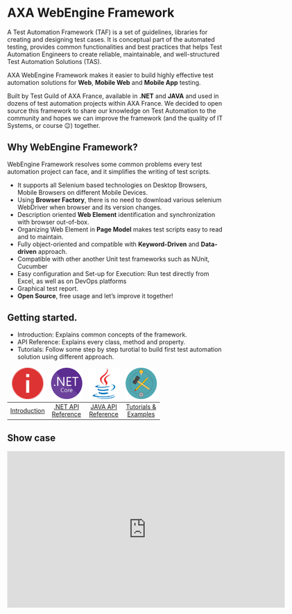 ﻿# AXA WebEngine Framework

A Test Automation Framework (TAF) is a set of guidelines, libraries for creating and designing test cases.
It is conceptual part of the automated testing, provides common functionalities and best practices that helps Test Automation Engineers to create reliable, maintainable, and well-structured Test Automation Solutions (TAS).

AXA WebEngine Framework makes it easier to build highly effective test automation solutions for **Web**, **Mobile Web** and **Mobile App** testing.

Built by Test Guild of AXA France, available in **.NET** and **JAVA** and used in dozens of test automation projects within AXA France. We decided to open source this framework to share our knowledge on Test Automation to the community and hopes we can improve the framework (and the quality of IT Systems, or course 😉) together.

## Why WebEngine Framework?
WebEngine Framework resolves some common problems every test automation project can face, and it simplifies the writing of test scripts.
* It supports all Selenium based technologies on Desktop Browsers, Mobile Browsers on different Mobile Devices.
* Using **Browser Factory**, there is no need to download various selenium WebDriver when browser and its version changes.
* Description oriented **Web Element** identification and synchronization with browser out-of-box.
* Organizing Web Element in **Page Model** makes test scripts easy to read and to maintain.
* Fully object-oriented and compatible with **Keyword-Driven** and **Data-driven** approach.
* Compatible with other another Unit test frameworks such as NUnit, Cucumber
* Easy configuration and Set-up for Execution: Run test directly from Excel, as well as on DevOps platforms
* Graphical test report.
* **Open Source**, free usage and let’s improve it together!

<style>
table {
	text-align: center
}

td, th, tr {
   border: none!important;
   text-align: center
}
</style>


## Getting started.
* Introduction: Explains common concepts of the framework.
* API Reference: Explains every class, method and property.
* Tutorials: Follow some step by step turotial to build first test automation solution using different approach.

| <img src="images/info.svg" alt="Introduction" width="72" style="text-align: center" />|<img src="images/net_core.svg" alt=".NET API Reference" width="72" style="text-align: center" />| <img src="images/java.svg" alt="JAVA API Reference" width="72" style="text-align: center" />|<img src="images/build.svg" alt="Tutorials" width="72" style="text-align: center" />|
|--------------|--------------|--------------|--------------|
| [Introduction](articles/intro.md) | [.NET API<br />Reference](api_net/) | [JAVA API<br />Reference](api_java/) | [Tutorials &<br />Examples](tutorials/intro.md) |

## Show case
<iframe frameborder="0" width="640" height="360" src="https://www.dailymotion.com/embed/video/k7kedqwLLueznayqBmd" allowfullscreen allow="autoplay"/>

## Use the latest version
The Framework is distributed via Package Management: NuGet for .NET version and Maven for JAVA Version.


## Contact us
Feel free to reach us if you want to adopt the Framework, report Bugs, or have good ideas to contribute on it.

### Repository of .NET Project and shared components:
+ https://github.com/AxaGuilDEv/webengine-dotnet
+ Main contributor: Huaxing YUAN [<img src="images/linked-in.svg" width="16" />](https://www.linkedin.com/in/huaxing-yuan/) [<img src="images/github.svg" width="16" />](https://github.com/huaxing-yuan) [<img src="images/twitter.svg" width="16" />](https://twitter.com/huaxing_yuan)

### Repository Java Project:
+ *[Will be available soon]*
+ Main contributor: Joseph ARUL [<img src="images/github.svg" width="16" />](https://github.com/josepha26)
